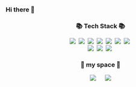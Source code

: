### Hi there 👋


<!--
**hannaleve/hannaleve** is a ✨ _special_ ✨ repository because its `README.md` (this file) appears on your GitHub profile.

Here are some ideas to get you started:

- 🔭 I’m currently working on ...
- 🌱 I’m currently learning ...
- 👯 I’m looking to collaborate on ...
- 🤔 I’m looking for help with ...
- 💬 Ask me about ...
- 📫 How to reach me: ...
- 😄 Pronouns: ...
- ⚡ Fun fact: ...
-->

<div>
<h3 align="center">📚 Tech Stack 📚</h3>
<p align="center">
  <img src="https://img.shields.io/badge/Java-007396?style=for-the-badge&logo=Java&logoColor=white"/></a>&nbsp
  <img src="https://img.shields.io/badge/Spring-6DB33F?style=for-the-badge&logo=Spring&logoColor=white"></a>&nbsp 
  <img src="https://img.shields.io/badge/html-E34F26?style=for-the-badge&logo=html5&logoColor=white"></a>&nbsp 
  <img src="https://img.shields.io/badge/css-1572B6?style=for-the-badge&logo=css3&logoColor=white"></a>&nbsp  
  <img src="https://img.shields.io/badge/Javascript-ffb13b?style=for-the-badge&logo=javascript&logoColor=white"/></a>&nbsp 
  <img src="https://img.shields.io/badge/jquery-0769AD?style=for-the-badge&logo=jquery&logoColor=white"></a>&nbsp  
  <img src="https://img.shields.io/badge/react-61DAFB?style=for-the-badge&logo=react&logoColor=black"></a>&nbsp  
  <br>
  <img src="https://img.shields.io/badge/aws-232F3E?style=for-the-badge&logo=aws&logoColor=white"></a>&nbsp  
  <img src="https://img.shields.io/badge/oracle-F80000?style=for-the-badge&logo=oracle&logoColor=white"></a>&nbsp  
  <img src="https://img.shields.io/badge/Mysql-E6B91E?style=for-the-badge&logo=MySql&logoColor=white"/></a>&nbsp
  
</p>

<h3 align="center"> 🌱 my space  🌱</h3>
<p align="center">
<a href="https://hanna97.tistory.com/"> <img src="http://img.shields.io/badge/-Tech%20Blog-655ced?style=flat&logo=github&link=https://hanna97.tistory.com/" style="height : auto; margin-left : 10px; margin-right : 10px;"/></a>
  <a href="mailto:hannakwak00@gmail.com"> <img src="https://img.shields.io/badge/Gmail-d14836?style=flat-square&logo=Gmail&logoColor=white&link=mailto:hannakwak00@gmail.com" style="height : auto; margin-left : 10px; margin-right : 10px;"/> </a>





</div>
